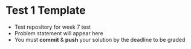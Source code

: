 # Test 1 Template
- Test repository for week 7 test
- Problem statement will appear here
- You must **commit** & **push** your solution by the deadline to be graded
